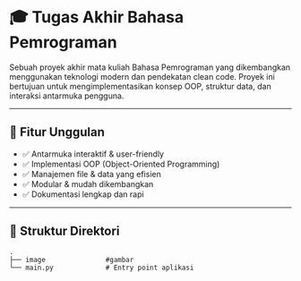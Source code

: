 # 🎓 Tugas Akhir Bahasa Pemrograman

Sebuah proyek akhir mata kuliah Bahasa Pemrograman yang dikembangkan menggunakan teknologi modern dan pendekatan clean code. Proyek ini bertujuan untuk mengimplementasikan konsep OOP, struktur data, dan interaksi antarmuka pengguna.

---

## 🚀 Fitur Unggulan

- ✅ Antarmuka interaktif & user-friendly
- ✅ Implementasi OOP (Object-Oriented Programming)
- ✅ Manajemen file & data yang efisien
- ✅ Modular & mudah dikembangkan
- ✅ Dokumentasi lengkap dan rapi

---

## 📁 Struktur Direktori

```plaintext
.
├── image               #gambar
└── main.py             # Entry point aplikasi
